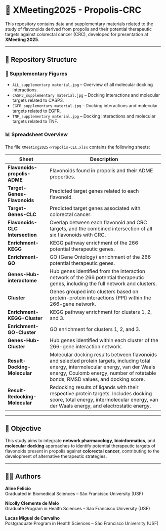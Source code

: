 # 🧪 XMeeting2025 - Propolis-CRC

This repository contains data and supplementary materials related to the study of flavonoids derived from propolis and their potential therapeutic targets against colorectal cancer (CRC), developed for presentation at **XMeeting 2025**.

---

## 📁 Repository Structure

### 📄 Supplementary Figures

- `ALL_supplementary material.jpg` – Overview of all molecular docking interactions.
- `CASP3_supplementary material.jpg` – Docking interactions and molecular targets related to CASP3.
- `EGFR_supplementary material.jpg` – Docking interactions and molecular targets related to EGFR.
- `TNF_supplementary material.jpg` – Docking interactions and molecular targets related to TNF.

### 📊 Spreadsheet Overview

The file `XMeeting2025-Propolis-CLC.xlsx` contains the following sheets:

| **Sheet**                        | **Description** |
|----------------------------------|---------------------------------------------------------|
| **Flavonoids-propolis-ADME**     | Flavonoids found in propolis and their ADME properties. |
| **Target-Genes-Flavonoids**      | Predicted target genes related to each flavonoid. |
| **Target-Genes-CLC**             | Predicted target genes associated with colorectal cancer. |
| **Flavonoids-CLC Intersection**  | Overlap between each flavonoid and CRC targets, and the combined intersection of all six flavonoids with CRC. |
| **Enrichment-KEGG**              | KEGG pathway enrichment of the 266 potential therapeutic genes. |
| **Enrichment-GO**                | GO (Gene Ontology) enrichment of the 266 potential therapeutic genes. |
| **Genes-Hub-interactome**        | Hub genes identified from the interaction network of the 266 potential therapeutic genes, including the full network and clusters. |
| **Cluster**                      | Genes grouped into clusters based on protein-protein interactions (PPI) within the 266-gene network. |
| **Enrichment-KEGG-Cluster**      | KEGG pathway enrichment for clusters 1, 2, and 3. |
| **Enrichment-GO-Cluster**        | GO enrichment for clusters 1, 2, and 3. |
| **Genes-Hub-Cluster**            | Hub genes identified within each cluster of the 266-gene interaction network. |
| **Result-Docking-Molecular**     | Molecular docking results between flavonoids and selected protein targets, including total energy, intermolecular energy, van der Waals energy, Coulomb energy, number of rotatable bonds, RMSD values, and docking score. |
| **Result-Redocking-Molecular**   | Redocking results of ligands with their respective protein targets. Includes docking score, total energy, intermolecular energy, van der Waals energy, and electrostatic energy. |

---

## 📌 Objective

This study aims to integrate **network pharmacology**, **bioinformatics**, and **molecular docking** approaches to identify potential therapeutic targets of flavonoids present in propolis against **colorectal cancer**, contributing to the development of alternative therapeutic strategies.

---

## 👩‍🔬 Authors

**Aline Felicio**  
Graduated in Biomedical Sciences – São Francisco University (USF)

**Nicolly Clemente de Melo**  
Graduate Program in Health Sciences – São Francisco University (USF)

**Lucas Miguel de Carvalho**  
Postgraduate Program in Health Sciences – São Francisco University (USF)

